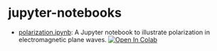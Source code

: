 # jupyter-notebooks

* [polarization.ipynb](http://github.com/mbradle/jupyter-notebooks/Notebooks/polarization.ipynb):  A Jupyter notebook to illustrate polarization in electromagnetic plane waves.  [![Open In Colab](https://colab.research.google.com/assets/colab-badge.svg)](https://colab.research.google.com/github/jaadt7/jupyter-notebooks/blob/main/Notebooks/polarization.ipynb)

